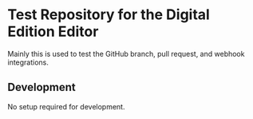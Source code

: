 # Test Repository for the Digital Edition Editor

Mainly this is used to test the GitHub branch, pull request, and webhook integrations.

## Development

No setup required for development.